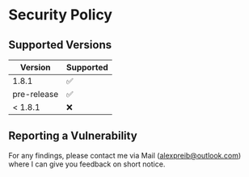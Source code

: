 # Security Policy

## Supported Versions

| Version     | Supported          |
|-------------| ------------------ |
| 1.8.1       | :white_check_mark: |
| pre-release | :white_check_mark: |
| < 1.8.1     | :x:                |

## Reporting a Vulnerability

For any findings, please contact me via Mail (alexpreib@outlook.com) where I can give you feedback on short notice.
